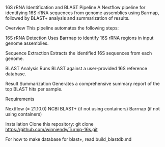 16S rRNA Identification and BLAST Pipeline
A Nextflow pipeline for identifying 16S rRNA sequences from genome assemblies using Barrnap, followed by BLAST+ analysis and summarization of results.

Overview
This pipeline automates the following steps:

16S rRNA Detection
Uses Barrnap to identify 16S rRNA regions in input genome assemblies.

Sequence Extraction
Extracts the identified 16S sequences from each genome.

BLAST Analysis
Runs BLAST against a user-provided 16S reference database.

Result Summarization
Generates a comprehensive summary report of the top BLAST hits per sample.

 
Requirements

Nextflow (= 21.10.0)
NCBI BLAST+ (if not using containers)
Barrnap (if not using containers)


Installation 
Clone this repository: git clone https://github.com/winniendy/Turnip-16s.git


For how to make database for blast+, read build_blastdb.md
